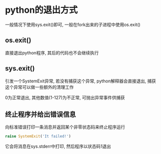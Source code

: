 # python的退出方式

一般情况下使用sys.exit()即可, 一般在fork出来的子进程中使用os.exit()

## os.exit()

直接退出python程序, 其后的代码也不会继续执行


## sys.exit()

引发一个SystemExit异常, 若没有捕获这个异常, python解释器会直接退出, 捕获这个异常可以做一些额外的清理工作

0为正常退出, 其他数值(1-127)为不正常, 可抛出异常事件供捕获

## 终止程序并给出错误信息

向标准错误打印一条消息并返回某个非零状态码来终止程序运行
```python
raise SystemExit('It failed!')
```
它会将消息在sys.stderr中打印, 然后程序以状态码1退出
